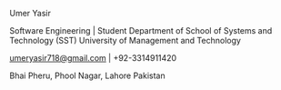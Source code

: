 Umer Yasir

Software Engineering | Student 
Department of School of Systems and Technology (SST)
University of Management and Technology

umeryasir718@gmail.com  |  +92-3314911420

Bhai Pheru, Phool Nagar, Lahore Pakistan

